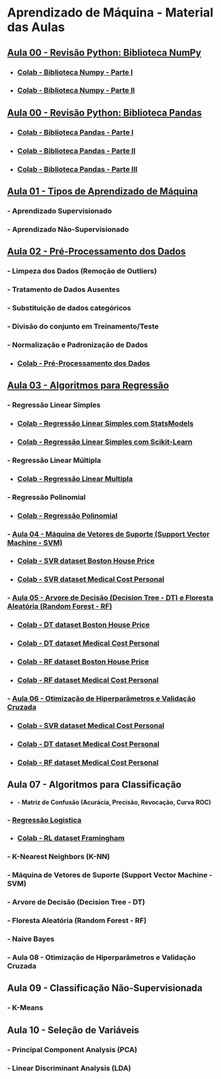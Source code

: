 # Aprendizado de Máquina - Material das Aulas

## [Aula 00 - Revisão Python: Biblioteca NumPy](https://github.com/gustavowillam/AEDI/blob/main/Aula%2011.pdf)

* ### [Colab - Biblioteca Numpy - Parte I](https://colab.research.google.com/drive/1oI6n6qTV90Bdd6zVqY-6UR3nK6n0WRl3?usp=sharing)
* ### [Colab - Biblioteca Numpy - Parte II](https://colab.research.google.com/drive/1Vr60fvxXF7sEVJRlgTdEZKyUnDpdSRCh?usp=sharing)

## [Aula 00 - Revisão Python: Biblioteca Pandas](https://github.com/gustavowillam/AEDI/blob/main/Aula%2013.pdf)

* ### [Colab - Biblioteca Pandas - Parte I](https://colab.research.google.com/drive/1ulibdhhPVKxwgJUeoVcxQGKi1fbtXQlJ?usp=sharing)
* ### [Colab - Biblioteca Pandas - Parte II](https://colab.research.google.com/drive/1efB2DDEqZkrDaZdGeGac5icbre4rRd8R?usp=sharing)
* ### [Colab - Biblioteca Pandas - Parte III](https://colab.research.google.com/drive/103lCddny1Z73YcEDqLGFuAQS_NBzLolf?usp=sharing)

## [Aula 01 - Tipos de Aprendizado de Máquina](https://github.com/gustavowillam/ML/blob/main/1-Aula%2001.pdf)
### - Aprendizado Supervisionado 
### - Aprendizado Não-Supervisionado 

## [Aula 02 - Pré-Processamento dos Dados](https://github.com/gustavowillam/ML/blob/main/2-Aula%2002.pdf)
### - Limpeza dos Dados (Remoção de Outliers)
### - Tratamento de Dados Ausentes 
### - Substituição de dados categóricos
### - Divisão do conjunto em Treinamento/Teste
### - Normalização e Padronização de Dados

* ### [Colab - Pré-Processamento dos Dados](https://colab.research.google.com/drive/1pU4yjs-x-WnmCbQfBtNbzD3epz83oft4?usp=sharing)

## [Aula 03 - Algoritmos para Regressão](https://github.com/gustavowillam/ML/blob/main/3-Aula%2003.pdf)
### - Regressão Linear Simples
* ### [Colab - Regressão Linear Simples com StatsModels](https://colab.research.google.com/drive/1a24JRHwqKHNn4kV9NcT2ZpsX8N90gliV?usp=sharing)
* ### [Colab - Regressão Linear Simples com Scikit-Learn](https://colab.research.google.com/drive/1FyZYAOTedUvrukF1JYaXo7Jh3O5wlqdN?usp=sharing)

### - Regressão Linear Múltipla
* ### [Colab - Regressão Linear Multipla](https://colab.research.google.com/drive/1xBKTphCLyPCYFFjt83SxfGK5ssvSI0zS?usp=sharing)

### - Regressão Polinomial
* ### [Colab - Regressão Polinomial](https://colab.research.google.com/drive/125NMw54BEZ0GERIVTvzIfsmJEvSXwpa9?usp=sharing)

### - [Aula 04 - Máquina de Vetores de Suporte (Support Vector Machine - SVM)](https://github.com/gustavowillam/ML/blob/main/4-Aula%2004.pdf)
* ### [Colab - SVR dataset Boston House Price](https://colab.research.google.com/drive/1vzWrKBr3DprnrAWYEJEDm4ukW3bHBtDI?usp=sharing)
* ### [Colab - SVR dataset Medical Cost Personal](https://colab.research.google.com/drive/1okJFe6qS8RzdA5bwnF54NUaXj27mF26r?usp=sharing)

### - [Aula 05 - Arvore de Decisão (Decision Tree - DT) e Floresta Aleatória (Random Forest - RF)](https://github.com/gustavowillam/ML/blob/main/5-Aula%2005.pdf)
* ### [Colab - DT dataset Boston House Price](https://colab.research.google.com/drive/1FeP8NqBOQRm6lHb9O_DrYVtL17j8bIFe?usp=sharing)
* ### [Colab - DT dataset Medical Cost Personal](https://colab.research.google.com/drive/17HxcPOundk3LBYIgpv6BqD7Ey4FiIBJJ?usp=sharing)

* ### [Colab - RF dataset Boston House Price](https://colab.research.google.com/drive/1i9pbUOY7TYSQpn3EgZ9946V9V-3fJ7FZ?usp=sharing)
* ### [Colab - RF dataset Medical Cost Personal](https://colab.research.google.com/drive/1XUcgl5JCJHyKUt7E291q_bAxQuaycNjd?usp=sharing)

### - [Aula 06 - Otimização de Hiperparâmetros e Validação Cruzada](https://github.com/gustavowillam/ML/blob/main/6-Aula%2006.pdf)
* ### [Colab - SVR dataset Medical Cost Personal](https://colab.research.google.com/drive/14USYLN5sbZ0Ph9lIH8KzAPG2ENCslkTP?usp=sharing)
* ### [Colab - DT dataset Medical Cost Personal](https://colab.research.google.com/drive/1cRIXnSfdHM0bSBSc9vNnSrX_clQ6J5zW?usp=sharing)
* ### [Colab - RF dataset Medical Cost Personal](https://colab.research.google.com/drive/12IoCc07VBj68KgUU6jnMm_iHQE3_Z8wQ?usp=sharing)


## Aula 07 - Algoritmos para Classificação
* #### - Matriz de Confusão (Acurácia, Precisão, Revocação, Curva ROC)
### - [Regressão Logistica](https://github.com/gustavowillam/ML/blob/main/7-Aula%2007.pdf)
* ### [Colab - RL dataset Framingham](https://colab.research.google.com/drive/1EXxJVaBZAYGQMT0h1mXesY2FknyffXyl?usp=sharing)

### - K-Nearest Neighbors (K-NN) 
### - Máquina de Vetores de Suporte (Support Vector Machine - SVM)
### - Arvore de Decisão (Decision Tree - DT)
### - Floresta Aleatória (Random Forest - RF)
### - Naive Bayes


### - Aula 08 - Otimização de Hiperparâmetros e Validação Cruzada


## Aula 09 - Classificação Não-Supervisionada
### - K-Means 


## Aula 10 - Seleção de Variáveis
### - Principal Component Analysis (PCA)
### - Linear Discriminant Analysis (LDA)












